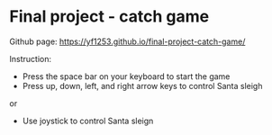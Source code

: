 # Final project - catch game
Github page: https://yf1253.github.io/final-project-catch-game/

Instruction:
- Press the space bar on your keyboard to start the game
- Press up, down, left, and right arrow keys to control Santa sleigh

or

- Use joystick to control Santa sleign

